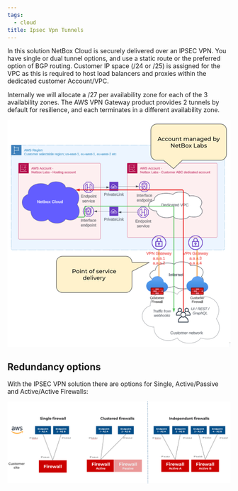 ```yaml
---
tags:
  - cloud
title: Ipsec Vpn Tunnels
---
```


In this solution NetBox Cloud is securely delivered over an IPSEC VPN. You have single or dual tunnel options, and use a static route or the preferred option of BGP routing. Customer IP space (/24 or /25) is assigned for the VPC as this is required to host load balancers and proxies within the dedicated customer Account/VPC.

Internally we will allocate a /27 per availability zone for each of the 3 availability zones. The AWS VPN Gateway product provides 2 tunnels by default for resilience, and each terminates in a different availability zone.

![IPSEC VPN](../images/cloud-connectivity/ipsec-vpn.png)

## Redundancy options
With the IPSEC VPN solution there are options for Single, Active/Passive and Active/Active Firewalls:

![IPSEC redundancy options](../images/cloud-connectivity/ipsec-redundancy-options.png)
